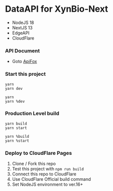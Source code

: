 # DataAPI for XynBio-Next

- NodeJS 18
- NextJS 13
- EdgeAPI
- CloudFlare

### API Document

- Goto [ApiFox](https://xynbio-data.apifox.cn)

### Start this project

```
yarn
yarn dev
```

```
yarn
yarn %dev
```

### Production Level build

```
yarn build
yarn start
```

```
yarn %build
yarn %start
```

### Deploy to CloudFlare Pages

1. Clone / Fork this repo
2. Test this project with `npm run build`
3. Connect this repo to CloudFlare
4. Use CloudFlare Official build command
5. Set NodeJS environment to ver.16+